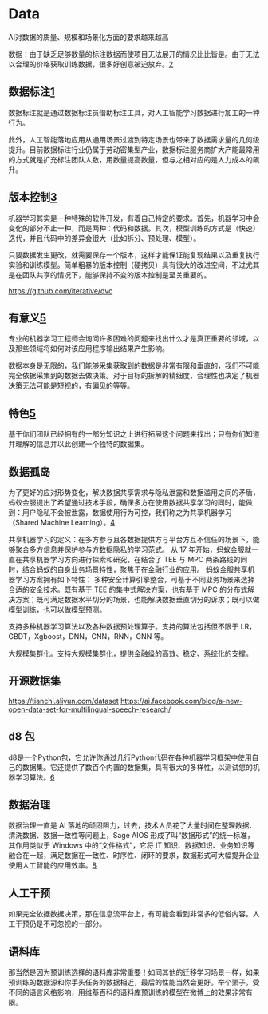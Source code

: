 # Data

AI对数据的质量、规模和场景化方面的要求越来越高

数据：由于缺乏足够数量的标注数据而使项目无法展开的情况比比皆是。由于无法以合理的价格获取训练数据，很多好创意被迫放弃。[2]

## 数据标注[1]

数据标注就是通过数据标注员借助标注工具，对人工智能学习数据进行加工的一种行为。

此外，人工智能落地应用从通用场景过渡到特定场景也带来了数据需求量的几何级提升。目前数据标注行业仍属于劳动密集型产业，数据标注服务商扩大产能最常用的方式就是扩充标注团队人数，用数量提高数量，但与之相对应的是人力成本的飙升。

## 版本控制[3]

机器学习其实是一种特殊的软件开发，有着自己特定的要求。首先，机器学习中会变化的部分不止一种，而是两种：代码和数据。其次，模型训练的方式是（快速）迭代，并且代码中的差异会很大（比如拆分、预处理、模型）。

只要数据发生更改，就需要保存一个版本，这样才能保证能复现结果以及重复执行实验和训练模型。简单粗暴的版本控制（硬拷贝）具有很大的改进空间，不过尤其是在团队共享的情况下，能够保持不变的版本控制是至关重要的。

https://github.com/iterative/dvc

## 有意义[5]

专业的机器学习工程师会询问许多困难的问题来找出什么才是真正重要的领域，以及那些领域将如何对该应用程序输出结果产生影响。

数据本身是无限的，我们能够采集获取到的数据是非常有限和垂直的，我们不可能完全依据采集到的数据去做决策。对于目标的拆解的精细度，合理性也决定了机器决策无法可能是短视的，有偏见的等等。

## 特色[5]

基于你们团队已经拥有的一部分知识之上进行拓展这个问题来找出；只有你们知道并理解的信息并以此创建一个独特的数据集。

## 数据孤岛

为了更好的应对形势变化，解决数据共享需求与隐私泄露和数据滥用之间的矛盾，蚂蚁金服提出了希望通过技术手段，确保多方在使用数据共享学习的同时，能做到：用户隐私不会被泄露，数据使用行为可控，我们称之为共享机器学习（Shared Machine Learning）。[4]

共享机器学习的定义：在多方参与且各数据提供方与平台方互不信任的场景下，能够聚合多方信息并保护参与方数据隐私的学习范式。
从 17 年开始，蚂蚁金服就一直在共享机器学习方向进行探索和研究，在结合了 TEE 与 MPC 两条路线的同时，结合蚂蚁的自身业务场景特性，聚焦于在金融行业的应用。
蚂蚁金服共享机器学习方案拥有如下特性：
多种安全计算引擎整合，可基于不同业务场景来选择合适的安全技术。既有基于 TEE 的集中式解决方案，也有基于 MPC 的分布式解决方案；既可满足数据水平切分的场景，也能解决数据垂直切分的诉求；既可以做模型训练，也可以做模型预测。

支持多种机器学习算法以及各种数据预处理算子。支持的算法包括但不限于 LR，GBDT，Xgboost，DNN，CNN，RNN，GNN 等。

大规模集群化。支持大规模集群化，提供金融级的高效、稳定、系统化的支撑。

## 开源数据集

https://tianchi.aliyun.com/dataset
https://ai.facebook.com/blog/a-new-open-data-set-for-multilingual-speech-research/

## d8 包

d8是一个Python包，它允许你通过几行Python代码在各种机器学习框架中使用自己的数据集。它还提供了数百个内置的数据集，具有很大的多样性，以测试您的机器学习算法。[6]

## 数据治理

数据治理一直是 AI 落地的顽固阻力，过去，技术人员花了大量时间在整理数据、清洗数据、数据一致性等问题上，Sage AIOS 形成了叫“数据形式”的统一标准，其作用类似于 Windows 中的“文件格式”，它将 IT 知识、数据知识、业务知识等融合在一起，满足数据在一致性、时序性、闭环的要求，数据形式可大幅提升企业使用人工智能的应用效率。[8]

## 人工干预

如果完全依据数据决策，那在信息流平台上，有可能会看到非常多的低俗内容。人工干预仍是不可忽视的一部分。

## 语料库

那当然是因为预训练选择的语料库非常重要！如同其他的迁移学习场景一样，如果预训练的数据源和你手头任务的数据相近，最后的性能当然会更好。举个栗子，受不同的语言风格影响，用维基百科的语料库预训练的模型在微博上的效果非常有限。

[1]: https://zhuanlan.zhihu.com/p/165087142
[2]: https://www.jiqizhixin.com/articles/2020-09-03-3
[3]: https://www.jiqizhixin.com/articles/2020-10-19-5
[4]: https://www.jiqizhixin.com/articles/2019-08-17
[5]: https://www.jiqizhixin.com/articles/2019-01-07-14
[6]: http://preview.d2l.ai/d8/main/index.html
[7]: https://www.infoq.cn/article/wvDLbIu4YXdkapa1JXNu
[8]: https://www.infoq.cn/article/aIZ4wbWiaMY3KMLmKhqK
[9]: https://www.zhihu.com/people/astonz
